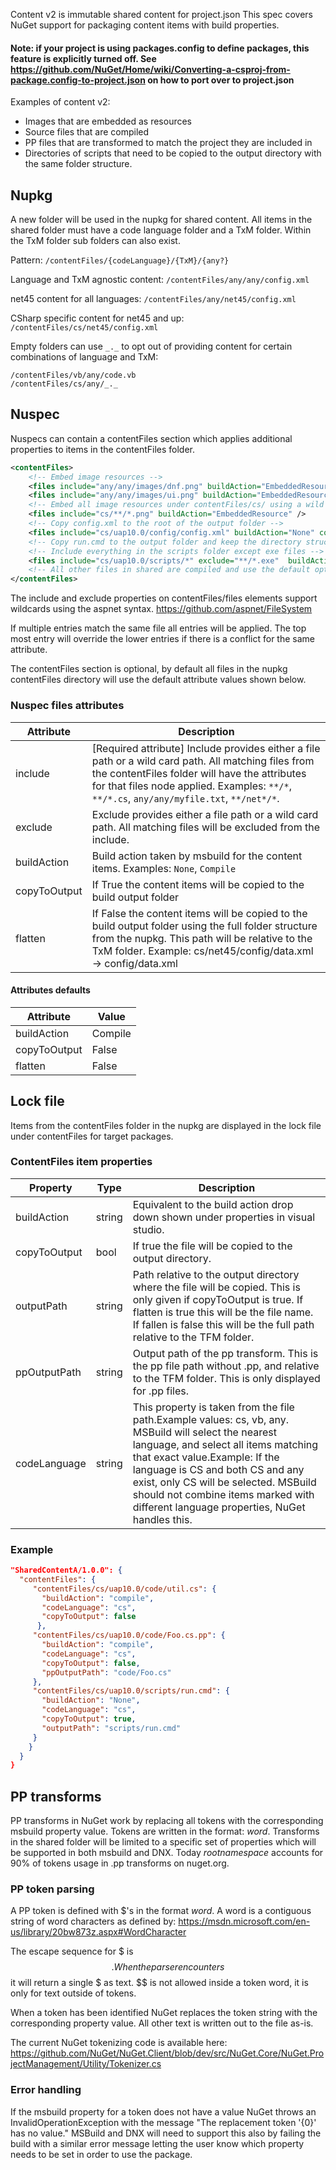 Content v2 is immutable shared content for project.json
This spec covers NuGet support for packaging content items with build properties.

#### **Note:** if your project is using packages.config to define packages, this feature is explicitly turned off. See https://github.com/NuGet/Home/wiki/Converting-a-csproj-from-package.config-to-project.json on how to port over to project.json 

Examples of content v2:
* Images that are embedded as resources
* Source files that are compiled
* PP files that are transformed to match the project they are included in
* Directories of scripts that need to be copied to the output directory with the same folder structure.

## Nupkg
A new folder will be used in the nupkg for shared content. All items in the shared folder must have a code language folder and a TxM folder.  Within the TxM folder sub folders can also exist.

Pattern:
``/contentFiles/{codeLanguage}/{TxM}/{any?}``

Language and TxM agnostic content:
``/contentFiles/any/any/config.xml``

net45 content for all languages:
``/contentFiles/any/net45/config.xml``

CSharp specific content for net45 and up:
``/contentFiles/cs/net45/config.xml``

Empty folders can use ``_._`` to opt out of providing content for certain combinations of language and TxM:
```
/contentFiles/vb/any/code.vb
/contentFiles/cs/any/_._
```

## Nuspec
Nuspecs can contain a contentFiles section which applies additional properties to items in the contentFiles folder.

```xml
<contentFiles>
    <!-- Embed image resources -->
    <files include="any/any/images/dnf.png" buildAction="EmbeddedResource" />
    <files include="any/any/images/ui.png" buildAction="EmbeddedResource" />
    <!-- Embed all image resources under contentFiles/cs/ using a wild card -->
    <files include="cs/**/*.png" buildAction="EmbeddedResource" />
    <!-- Copy config.xml to the root of the output folder -->
    <files include="cs/uap10.0/config/config.xml" buildAction="None" copyToOutput="true" flatten="true" />
    <!-- Copy run.cmd to the output folder and keep the directory structure -->
    <!-- Include everything in the scripts folder except exe files -->
    <files include="cs/uap10.0/scripts/*" exclude="**/*.exe"  buildAction="None" copyToOutput="true" />
    <!-- All other files in shared are compiled and use the default options -->
</contentFiles>
```

The include and exclude properties on contentFiles/files elements support wildcards using the aspnet syntax.
https://github.com/aspnet/FileSystem

If multiple entries match the same file all entries will be applied. The top most entry will override the lower entries if there is a conflict for the same attribute.

The contentFiles section is optional, by default all files in the nupkg contentFiles directory will use the default attribute values shown below.

### Nuspec files attributes
|Attribute|Description|
|-------------|----------------------------------------------------|
|include|[Required attribute] Include provides either a file path or a wild card path. All matching files from the contentFiles folder will have the attributes for that files node applied. Examples: ``**/*``, ``**/*.cs``, ``any/any/myfile.txt``, ``**/net*/*``.|
|exclude|Exclude provides either a file path or a wild card path. All matching files will be excluded from the include.|
|buildAction|Build action taken by msbuild for the content items. Examples: ``None``, ``Compile``|
|copyToOutput|If True the content items will be copied to the build output folder|
|flatten|If False the content items will be copied to the build output folder using the full folder structure from the nupkg. This path will be relative to the TxM folder. Example: cs/net45/config/data.xml -> config/data.xml|

#### Attributes defaults
|Attribute|Value|
|-------------|----------------------------------------------------|
|buildAction|Compile|
|copyToOutput|False|
|flatten|False|

## Lock file
Items from the contentFiles folder in the nupkg are displayed in the lock file under contentFiles for target packages. 
### ContentFiles item properties

|Property|Type|Description|
|-------------|------|----------------------------------------------------|
|buildAction|string|Equivalent to the build action drop down shown under properties in visual studio.|
|copyToOutput|bool|If true the file will be copied to the output directory.|
|outputPath|string|Path relative to the output directory where the file will be copied. This is only given if copyToOutput is true. If flatten is true this will be the file name. If fallen is false this will be the full path relative to the TFM folder.|
|ppOutputPath|string|Output path of the pp transform. This is the pp file path without .pp, and relative to the TFM folder. This is only displayed for .pp files.|
|codeLanguage|string|This property is taken from the file path.Example values: cs, vb, any. MSBuild will select the nearest language, and select all items matching that exact value.Example: If the language is CS and both CS and any exist, only CS will be selected. MSBuild should not combine items marked with different language properties, NuGet handles this.|

### Example
```json
"SharedContentA/1.0.0": {
  "contentFiles": {
     "contentFiles/cs/uap10.0/code/util.cs": {
       "buildAction": "compile",
       "codeLanguage": "cs",
       "copyToOutput": false
      },
     "contentFiles/cs/uap10.0/code/Foo.cs.pp": {
       "buildAction": "compile",
       "codeLanguage": "cs",
       "copyToOutput": false,
       "ppOutputPath": "code/Foo.cs"
     },
     "contentFiles/cs/uap10.0/scripts/run.cmd": {
       "buildAction": "None",
       "codeLanguage": "cs",
       "copyToOutput": true,
       "outputPath": "scripts/run.cmd"
     }
    }
  }
}
```

## PP transforms
PP transforms in NuGet work by replacing all tokens with the corresponding msbuild property value. Tokens are written in the format: $word$. Transforms in the shared folder will be limited to a specific set of properties which will be supported in both msbuild and DNX. Today $rootnamespace$ accounts for 90% of tokens usage in .pp transforms on nuget.org.

### PP token parsing
A PP token is defined with $'s in the format $word$. A word is a contiguous string of word characters as defined by: https://msdn.microsoft.com/en-us/library/20bw873z.aspx#WordCharacter

The escape sequence for $ is $$. When the parser encounters $$ it will return a single $ as text. $$ is not allowed inside a token word, it is only for text outside of tokens.

When a token has been identified NuGet replaces the token string with the corresponding property value. All other text is written out to the file as-is.

The current NuGet tokenizing code is available here:
https://github.com/NuGet/NuGet.Client/blob/dev/src/NuGet.Core/NuGet.ProjectManagement/Utility/Tokenizer.cs

### Error handling
If the msbuild property for a token does not have a value NuGet throws an InvalidOperationException with the message "The replacement token '{0}' has no value." MSBuild and DNX will need to support this also by failing the build with a similar error message letting the user know which property needs to be set in order to use the package.